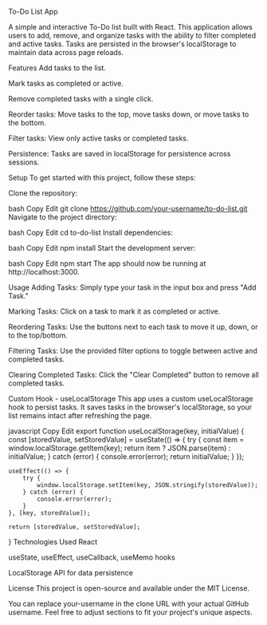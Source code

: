 To-Do List App

A simple and interactive To-Do list built with React. This application allows users to add, remove, and organize tasks with the ability to filter completed and active tasks. Tasks are persisted in the browser's localStorage to maintain data across page reloads.

Features
Add tasks to the list.

Mark tasks as completed or active.

Remove completed tasks with a single click.

Reorder tasks: Move tasks to the top, move tasks down, or move tasks to the bottom.

Filter tasks: View only active tasks or completed tasks.

Persistence: Tasks are saved in localStorage for persistence across sessions.

Setup
To get started with this project, follow these steps:

Clone the repository:

bash
Copy
Edit
git clone https://github.com/your-username/to-do-list.git
Navigate to the project directory:

bash
Copy
Edit
cd to-do-list
Install dependencies:

bash
Copy
Edit
npm install
Start the development server:

bash
Copy
Edit
npm start
The app should now be running at http://localhost:3000.

Usage
Adding Tasks: Simply type your task in the input box and press "Add Task."

Marking Tasks: Click on a task to mark it as completed or active.

Reordering Tasks: Use the buttons next to each task to move it up, down, or to the top/bottom.

Filtering Tasks: Use the provided filter options to toggle between active and completed tasks.

Clearing Completed Tasks: Click the "Clear Completed" button to remove all completed tasks.

Custom Hook - useLocalStorage
This app uses a custom useLocalStorage hook to persist tasks. It saves tasks in the browser's localStorage, so your list remains intact after refreshing the page.

javascript
Copy
Edit
export function useLocalStorage(key, initialValue) {
    const [storedValue, setStoredValue] = useState(() => {
        try {
            const item = window.localStorage.getItem(key);
            return item ? JSON.parse(item) : initialValue;
        } catch (error) {
            console.error(error);
            return initialValue;
        }
    });

    useEffect(() => {
        try {
            window.localStorage.setItem(key, JSON.stringify(storedValue));
        } catch (error) {
            console.error(error);
        }
    }, [key, storedValue]);

    return [storedValue, setStoredValue];
}
Technologies Used
React

useState, useEffect, useCallback, useMemo hooks

LocalStorage API for data persistence

License
This project is open-source and available under the MIT License.

You can replace your-username in the clone URL with your actual GitHub username. Feel free to adjust sections to fit your project's unique aspects.
